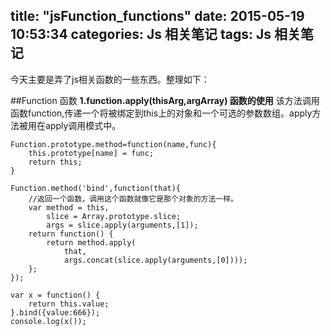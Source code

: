 title: "jsFunction_functions"
date: 2015-05-19 10:53:34
categories: Js 相关笔记
tags: Js 相关笔记
---
今天主要是弄了js相关函数的一些东西。整理如下：
<!--more-->
##Function 函数
**1.function.apply(thisArg,argArray) 函数的使用**
该方法调用函数function,传递一个将被绑定到this上的对象和一个可选的参数数组。apply方法被用在apply调用模式中。
```
Function.prototype.method=function(name,func){
	this.prototype[name] = func;
	return this;
}
```
```
Function.method('bind',function(that){
	//返回一个函数，调用这个函数就像它是那个对象的方法一样。
	var method = this,
		slice = Array.prototype.slice;
		args = slice.apply(arguments,[1]);
	return function() {
		return method.apply(
			that,
			args.concat(slice.apply(arguments,[0])));
	};
});
```
```
var x = function() {
	return this.value;
}.bind({value:666});
console.log(x());
```

